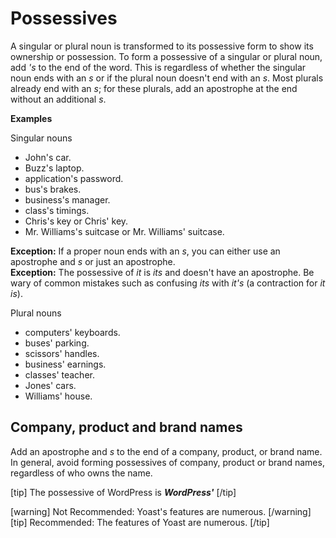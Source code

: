 # Possessives

A singular or plural noun is transformed to its possessive form to show its ownership or possession.
To form a possessive of a singular or plural noun, add *'s* to the end of the word. This is regardless of whether the singular noun ends with an *s* or if the plural noun doesn't end with an *s*. Most plurals already end with an *s*; for these plurals, add an apostrophe at the end without an additional *s*.

**Examples**  

Singular nouns
- John's car.
- Buzz's laptop.
- application's password.
- bus's brakes.
- business's manager.
- class's timings.
- Chris's key or Chris' key.
- Mr. Williams's suitcase or Mr. Williams' suitcase.  

**Exception:** If a proper noun ends with an *s*, you can either use an apostrophe and *s* or just an apostrophe.  
**Exception:** The possessive of *it* is *its* and doesn't have an apostrophe. Be wary of common mistakes such as confusing *its* with *it's* (a contraction for *it is*).

Plural nouns
- computers' keyboards.
- buses' parking.
- scissors' handles.
- business' earnings.
- classes' teacher.
- Jones' cars.
- Williams' house.

## Company, product and brand names

Add an apostrophe and *s* to the end of a company, product, or brand name. In general, avoid forming possessives of company, product or brand names, regardless of who owns the name.  

[tip] The possessive of WordPress is ***WordPress'*** [/tip]

[warning] Not Recommended: Yoast's features are numerous. [/warning]  
[tip] Recommended: The features of Yoast are numerous. [/tip]
